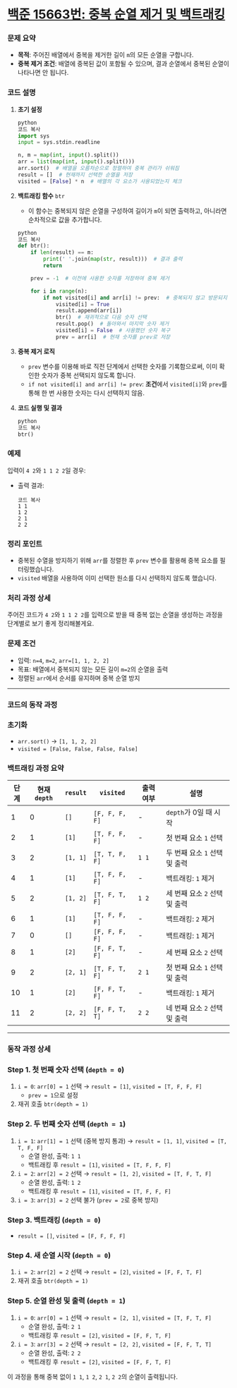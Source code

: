 # [백준 15663번: 중복 순열 제거 및 백트래킹](https://www.acmicpc.net/problem/15663)
### 문제 요약

- **목적**: 주어진 배열에서 중복을 제거한 길이 `m`의 모든 순열을 구합니다.
- **중복 제거 조건**: 배열에 중복된 값이 포함될 수 있으며, 결과 순열에서 중복된 순열이 나타나면 안 됩니다.

### 코드 설명

1. **초기 설정**
    
    ```python
    python
    코드 복사
    import sys
    input = sys.stdin.readline
    
    n, m = map(int, input().split())
    arr = list(map(int, input().split()))
    arr.sort()  # 배열을 오름차순으로 정렬하여 중복 관리가 쉬워짐
    result = []  # 현재까지 선택한 순열을 저장
    visited = [False] * n  # 배열의 각 요소가 사용되었는지 체크
    
    ```
    
2. **백트래킹 함수** `btr`
    - 이 함수는 중복되지 않은 순열을 구성하여 길이가 `m`이 되면 출력하고, 아니라면 순차적으로 값을 추가합니다.
    
    ```python
    python
    코드 복사
    def btr():
        if len(result) == m:
            print(' '.join(map(str, result)))  # 결과 출력
            return
    
        prev = -1  # 이전에 사용한 숫자를 저장하여 중복 제거
    
        for i in range(n):
            if not visited[i] and arr[i] != prev:  # 중복되지 않고 방문되지 않은 숫자만 선택
                visited[i] = True
                result.append(arr[i])
                btr()  # 재귀적으로 다음 숫자 선택
                result.pop()  # 돌아와서 마지막 숫자 제거
                visited[i] = False  # 사용했던 숫자 복구
                prev = arr[i]  # 현재 숫자를 prev로 저장
    
    ```
    
3. **중복 제거 로직**
    - `prev` 변수를 이용해 바로 직전 단계에서 선택한 숫자를 기록함으로써, 이미 확인한 숫자가 중복 선택되지 않도록 합니다.
    - `if not visited[i] and arr[i] != prev`: **조건**에서 `visited[i]`와 `prev`를 통해 한 번 사용한 숫자는 다시 선택하지 않음.
4. **코드 실행 및 결과**
    
    ```python
    python
    코드 복사
    btr()
    
    ```
    

### 예제

입력이 `4 2`와 `1 1 2 2`일 경우:

- 출력 결과:
    
    ```
    코드 복사
    1 1
    1 2
    2 1
    2 2
    
    ```
    

### 정리 포인트

- 중복된 수열을 방지하기 위해 `arr`를 정렬한 후 `prev` 변수를 활용해 중복 요소를 필터링했습니다.
- `visited` 배열을 사용하여 이미 선택한 원소를 다시 선택하지 않도록 했습니다.

### 처리 과정 상세

주어진 코드가 `4 2`와 `1 1 2 2`를 입력으로 받을 때 중복 없는 순열을 생성하는 과정을 단계별로 보기 좋게 정리해볼게요.

### 문제 조건

- 입력: `n=4`, `m=2`, `arr=[1, 1, 2, 2]`
- 목표: 배열에서 중복되지 않는 모든 길이 `m=2`의 순열을 출력
- 정렬된 `arr`에서 순서를 유지하며 중복 순열 방지

---

### 코드의 동작 과정

### 초기화

- `arr.sort()` → `[1, 1, 2, 2]`
- `visited = [False, False, False, False]`

### 백트래킹 과정 요약

| 단계 | 현재 `depth` | `result` | `visited` | 출력 여부 | 설명 |
| --- | --- | --- | --- | --- | --- |
| 1 | 0 | `[]` | `[F, F, F, F]` | - | `depth`가 0일 때 시작 |
| 2 | 1 | `[1]` | `[T, F, F, F]` | - | 첫 번째 요소 `1` 선택 |
| 3 | 2 | `[1, 1]` | `[T, T, F, F]` | `1 1` | 두 번째 요소 `1` 선택 및 출력 |
| 4 | 1 | `[1]` | `[T, F, F, F]` | - | 백트래킹: `1` 제거 |
| 5 | 2 | `[1, 2]` | `[T, F, T, F]` | `1 2` | 세 번째 요소 `2` 선택 및 출력 |
| 6 | 1 | `[1]` | `[T, F, F, F]` | - | 백트래킹: `2` 제거 |
| 7 | 0 | `[]` | `[F, F, F, F]` | - | 백트래킹: `1` 제거 |
| 8 | 1 | `[2]` | `[F, F, T, F]` | - | 세 번째 요소 `2` 선택 |
| 9 | 2 | `[2, 1]` | `[T, F, T, F]` | `2 1` | 첫 번째 요소 `1` 선택 및 출력 |
| 10 | 1 | `[2]` | `[F, F, T, F]` | - | 백트래킹: `1` 제거 |
| 11 | 2 | `[2, 2]` | `[F, F, T, T]` | `2 2` | 네 번째 요소 `2` 선택 및 출력 |

---

### 동작 과정 상세

### Step 1. 첫 번째 숫자 선택 (`depth = 0`)

1. `i = 0`: `arr[0] = 1` 선택 → `result = [1]`, `visited = [T, F, F, F]`
    - `prev = 1`으로 설정
2. 재귀 호출 `btr(depth = 1)`

### Step 2. 두 번째 숫자 선택 (`depth = 1`)

1. `i = 1`: `arr[1] = 1` 선택 (중복 방지 통과) → `result = [1, 1]`, `visited = [T, T, F, F]`
    - 순열 완성, 출력: `1 1`
    - 백트래킹 후 `result = [1]`, `visited = [T, F, F, F]`
2. `i = 2`: `arr[2] = 2` 선택 → `result = [1, 2]`, `visited = [T, F, T, F]`
    - 순열 완성, 출력: `1 2`
    - 백트래킹 후 `result = [1]`, `visited = [T, F, F, F]`
3. `i = 3`: `arr[3] = 2` 선택 불가 (`prev = 2`로 중복 방지)

### Step 3. 백트래킹 (`depth = 0`)

- `result = []`, `visited = [F, F, F, F]`

### Step 4. 새 순열 시작 (`depth = 0`)

1. `i = 2`: `arr[2] = 2` 선택 → `result = [2]`, `visited = [F, F, T, F]`
2. 재귀 호출 `btr(depth = 1)`

### Step 5. 순열 완성 및 출력 (`depth = 1`)

1. `i = 0`: `arr[0] = 1` 선택 → `result = [2, 1]`, `visited = [T, F, T, F]`
    - 순열 완성, 출력: `2 1`
    - 백트래킹 후 `result = [2]`, `visited = [F, F, T, F]`
2. `i = 3`: `arr[3] = 2` 선택 → `result = [2, 2]`, `visited = [F, F, T, T]`
    - 순열 완성, 출력: `2 2`
    - 백트래킹 후 `result = [2]`, `visited = [F, F, T, F]`

이 과정을 통해 중복 없이 `1 1`, `1 2`, `2 1`, `2 2`의 순열이 출력됩니다.
